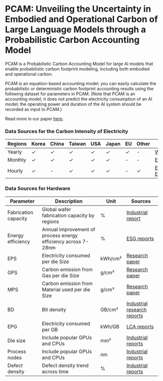 # PCAM: Unveiling the Uncertainty in Embodied and Operational Carbon of Large Language Models through a Probabilistic Carbon Accounting Model

PCAM is a Probabilistic Carbon Accounting Model for large AI models that enable probabilistic carbon footprint modeling, including both embodied and operational carbon. 

PCAM is an equation-based accounting model; you can easily calculate the probabilistic or deterministic carbon footprint accounting results using the following dataset for parameters in PCAM. (Note that PCAM is an accounting model; it does not predict the electricity consumption of an AI model; the operating power and duration of the AI system should be recorded as input to PCAM.) 

Read more in our paper [here](https://openreview.net/pdf?id=9QyNYxKeKr). 


### Data Sources for the Carbon Intensity of Electricity
| Regions | Korea | China | Taiwan | USA | Japan | EU | Other | Source |
|---------|-------|-------|--------|-----|-------|----|-------|--------|
| Yearly  | ✓     | ✓     | ✓      | ✓   | ✓     | ✓  | -     | [World in Data](https://ourworldindata.org/grapher/carbon-intensity-electricity?tab=chart) |
| Monthly | ✓     | ✓     | ✓      | ✓   | ✓     | -  | -     | [EMBIR](https://ember-climate.org/countries-and-regions/)  |
| Hourly  | ✓     | -     | ✓      | ✓   | ✓     | -  | ✓     | [ENTSOE](https://transparency.entsoe.eu/dashboard/show?loggedUserIsPrivileged=false) , [ElectricityMaps](https://app.electricitymaps.com/map)  |

### Data Sources for Hardware

| Parameter | Description | Unit | Sources |
|-----------|-------------|------|---------|
| Fabrication capacity | Global wafer fabrication capacity by regions | % | [Industrial report](https://www.semiconductors.org/wp-content/uploads/2024/05/Report_Emerging-Resilience-in-the-Semiconductor-Supply-Chain.pdf)|
| Energy efficiency | Annual improvement of process energy efficiency across 7-28nm | % | [ESG reports](https://esg.tsmc.com/en-US/resources/ESG-data-hub?tab=reportbuilder)  |
| EPS | Electricity consumed per die Size | kWh/cm² | [Research paper](https://dl.acm.org/doi/10.1145/3632775.3661939)  |
| GPS | Carbon emission from Gas per die Size | g/cm² | [Research paper](https://dl.acm.org/doi/10.1145/3632775.3661939) |
| MPS | Carbon emission from Material used per die Size | g/cm² |  [Research paper](https://dl.acm.org/doi/10.1145/3632775.3661939) |
| BD | Bit density | GB/cm² | [Industrial research reports](https://www.flashmemorysummit.com/English/Collaterals/Proceedings/2017/20170808_FR12_Choe.pdf)  |
| EPG | Electricity consumed per GB | kWh/GB | [LCA reports](https://www.seagate.com/gb/en/esg/planet/product-sustainability/)   |
| Die size | Include popular GPUs and CPUs | mm² | [Industrial reports](https://www.techpowerup.com/gpu-specs/)  |
| Process nodes | Include popular GPUs and CPUs | nm | [Industrial reports](https://www.techpowerup.com/gpu-specs/) |
| Defect density | Defect density trend across time | % | [Industrial reports](https://www.anandtech.com/show/16028)  |
